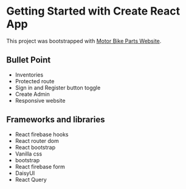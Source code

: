 # Getting Started with Create React App

This project was bootstrapped with [Motor Bike Parts Website](https://motor-bike-portal.web.app/).


## Bullet Point 
* Inventories
* Protected route
* Sign in and Register button toggle
* Create Admin
* Responsive website

## Frameworks and libraries
* React firebase hooks
* React router dom
* React bootstrap
* Vanilla css
* bootstrap
* React firebase form
* DaisyUI
* React Query
